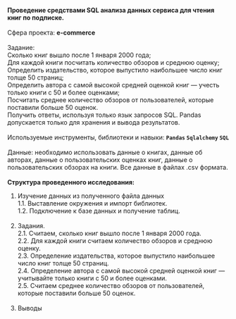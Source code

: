 <b>Проведение средствами SQL анализа данных  сервиса для чтения книг по подписке. </b> <br/><br/>
Сфера проекта: <b>e-commerce</b><br/><br/>
Задание: <br/>
Сколько книг вышло после 1 января 2000 года;<br/>
Для каждой книги посчитать количество обзоров и среднюю оценку;<br/>
Определить издательство, которое выпустило наибольшее число книг толще 50 страниц;<br/>
Определить автора с самой высокой средней оценкой книг — учесть только книги с 50 и более оценками;<br/>
Посчитать среднее количество обзоров от пользователей, которые поставили больше 50 оценок.<br/>
Получить ответы, используя только язык запросов SQL. Pandas допускается только для хранения и вывода результатов.<br/><br/>
Используемые инструменты, библиотеки и навыки: <b>`Pandas` `Sqlalchemy` `SQL`</b><br/><br/>
Данные: необходимо использовать данные о книгах, данные об авторах, данные о пользовательских оценках книг, данные о пользовательских обзорах на книги. Все данные в файлах .csv формата.<br/><br/>
<b>Структура проведенного исследования: </b><br/>
1. Изучение данных из полученного файла данных<br/>
1.1. Выставление окружения и импорт библиотек.<br/>
1.2. Подключение к базе данных и получение таблиц.<br/><br/>
2. Задания.<br/>
2.1. Считаем, сколько книг вышло после 1 января 2000 года.<br/>
2.2. Для каждой книги считаем количество обзоров и среднюю оценку.<br/>
2.3. Определение издательства, которое выпустило наибольшее число книг толще 50 страниц.<br/>
2.4. Определение автора с самой высокой средней оценкой книг — учитывайте только книги с 50 и более оценками.<br/>
2.5. Считаем среднее количество обзоров от пользователей, которые поставили больше 50 оценок.<br/><br/>
3. Выводы 
